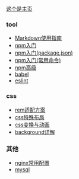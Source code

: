 [这个是主页](https://kukiiu.github.io/blog/)

### tool
* [Markdown使用指南](./tool/Markdown使用指南.md)
* [npm入门](./tool/npm入门.md)
* [npm入门(package.json)](./tool/npm入门(package.json).md)
* [npm入门(常用命令)](./tool/npm入门(常用命令).md)
* [npm高级](./tool/npm高级.md)
* [babel](./tool/babel.md)
* [eslint](./tool/eslint.md)

### css
* [rem适配方案](./css/rem适配方案.md)
* [css特殊布局](./css/css特殊布局.md)
* [css变换与动画](./css/css变换与动画.md)
* [background详解](./css/background详解.md)

### 其他
* [nginx常用配置](./other/nginx常用配置.md)
* [mysql](./other/mysql.md)
